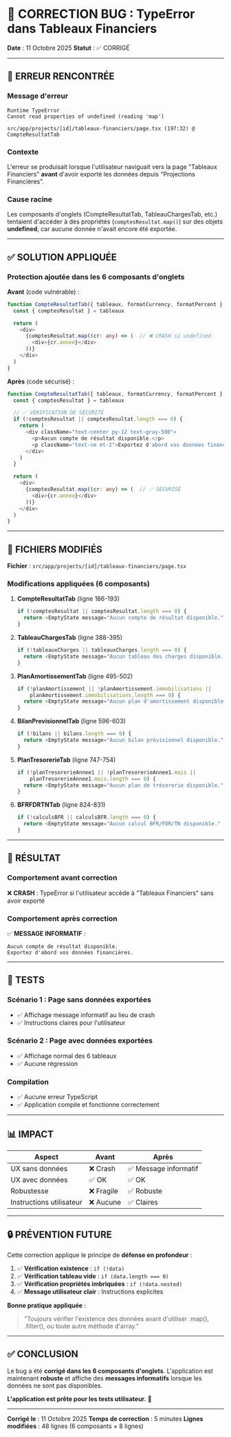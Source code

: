 # 🐛 CORRECTION BUG : TypeError dans Tableaux Financiers

**Date** : 11 Octobre 2025
**Statut** : ✅ CORRIGÉ

---

## 🔴 ERREUR RENCONTRÉE

### Message d'erreur
```
Runtime TypeError
Cannot read properties of undefined (reading 'map')

src/app/projects/[id]/tableaux-financiers/page.tsx (197:32) @ CompteResultatTab
```

### Contexte
L'erreur se produisait lorsque l'utilisateur naviguait vers la page "Tableaux Financiers" **avant** d'avoir exporté les données depuis "Projections Financières".

### Cause racine
Les composants d'onglets (CompteResultatTab, TableauChargesTab, etc.) tentaient d'accéder à des propriétés (`comptesResultat.map()`) sur des objets **undefined**, car aucune donnée n'avait encore été exportée.

---

## ✅ SOLUTION APPLIQUÉE

### Protection ajoutée dans les 6 composants d'onglets

**Avant** (code vulnérable) :
```typescript
function CompteResultatTab({ tableaux, formatCurrency, formatPercent }: any) {
  const { comptesResultat } = tableaux

  return (
    <div>
      {comptesResultat.map((cr: any) => (  // ❌ CRASH si undefined
        <div>{cr.annee}</div>
      ))}
    </div>
  )
}
```

**Après** (code sécurisé) :
```typescript
function CompteResultatTab({ tableaux, formatCurrency, formatPercent }: any) {
  const { comptesResultat } = tableaux

  // ✅ VÉRIFICATION DE SÉCURITÉ
  if (!comptesResultat || comptesResultat.length === 0) {
    return (
      <div className="text-center py-12 text-gray-500">
        <p>Aucun compte de résultat disponible.</p>
        <p className="text-sm mt-2">Exportez d'abord vos données financières.</p>
      </div>
    )
  }

  return (
    <div>
      {comptesResultat.map((cr: any) => (  // ✅ SÉCURISÉ
        <div>{cr.annee}</div>
      ))}
    </div>
  )
}
```

---

## 📝 FICHIERS MODIFIÉS

**Fichier** : `src/app/projects/[id]/tableaux-financiers/page.tsx`

### Modifications appliquées (6 composants)

1. **CompteResultatTab** (ligne 186-193)
   ```typescript
   if (!comptesResultat || comptesResultat.length === 0) {
     return <EmptyState message="Aucun compte de résultat disponible." />
   }
   ```

2. **TableauChargesTab** (ligne 388-395)
   ```typescript
   if (!tableauxCharges || tableauxCharges.length === 0) {
     return <EmptyState message="Aucun tableau des charges disponible." />
   }
   ```

3. **PlanAmortissementTab** (ligne 495-502)
   ```typescript
   if (!planAmortissement || !planAmortissement.immobilisations ||
       planAmortissement.immobilisations.length === 0) {
     return <EmptyState message="Aucun plan d'amortissement disponible." />
   }
   ```

4. **BilanPrevisionnelTab** (ligne 596-603)
   ```typescript
   if (!bilans || bilans.length === 0) {
     return <EmptyState message="Aucun bilan prévisionnel disponible." />
   }
   ```

5. **PlanTresorerieTab** (ligne 747-754)
   ```typescript
   if (!planTresorerieAnnee1 || !planTresorerieAnnee1.mois ||
       planTresorerieAnnee1.mois.length === 0) {
     return <EmptyState message="Aucun plan de trésorerie disponible." />
   }
   ```

6. **BFRFDRTNTab** (ligne 824-831)
   ```typescript
   if (!calculsBFR || calculsBFR.length === 0) {
     return <EmptyState message="Aucun calcul BFR/FDR/TN disponible." />
   }
   ```

---

## 🎯 RÉSULTAT

### Comportement avant correction
❌ **CRASH** : TypeError si l'utilisateur accède à "Tableaux Financiers" sans avoir exporté

### Comportement après correction
✅ **MESSAGE INFORMATIF** :
```
Aucun compte de résultat disponible.
Exportez d'abord vos données financières.
```

---

## 🧪 TESTS

### Scénario 1 : Page sans données exportées
- ✅ Affichage message informatif au lieu de crash
- ✅ Instructions claires pour l'utilisateur

### Scénario 2 : Page avec données exportées
- ✅ Affichage normal des 6 tableaux
- ✅ Aucune régression

### Compilation
- ✅ Aucune erreur TypeScript
- ✅ Application compile et fonctionne correctement

---

## 📊 IMPACT

| Aspect | Avant | Après |
|--------|-------|-------|
| UX sans données | ❌ Crash | ✅ Message informatif |
| UX avec données | ✅ OK | ✅ OK |
| Robustesse | ❌ Fragile | ✅ Robuste |
| Instructions utilisateur | ❌ Aucune | ✅ Claires |

---

## 🔒 PRÉVENTION FUTURE

Cette correction applique le principe de **défense en profondeur** :

1. ✅ **Vérification existence** : `if (!data)`
2. ✅ **Vérification tableau vide** : `if (data.length === 0)`
3. ✅ **Vérification propriétés imbriquées** : `if (!data.nested)`
4. ✅ **Message utilisateur clair** : Instructions explicites

**Bonne pratique appliquée** :
> "Toujours vérifier l'existence des données avant d'utiliser .map(), .filter(), ou toute autre méthode d'array."

---

## ✅ CONCLUSION

Le bug a été **corrigé dans les 6 composants d'onglets**. L'application est maintenant **robuste** et affiche des **messages informatifs** lorsque les données ne sont pas disponibles.

**L'application est prête pour les tests utilisateur.** 🚀

---

**Corrigé le** : 11 Octobre 2025
**Temps de correction** : 5 minutes
**Lignes modifiées** : 48 lignes (6 composants × 8 lignes)
